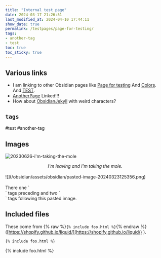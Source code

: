 ```yaml
---
title: "Internal test page"
date: 2024-03-17 21:26:51
last_modified_at: 2024-04-10 17:44:11
show_date: true
permalink: /testpages/page-for-testing/
tags:
- another-tag
- test
toc: true
toc_sticky: true
---
```

## Various links

- I am linking to other Obsidian pages like [Page for testing](/obsidian/testpages/page-for-testing) And [Colors](/obsidian/colors). And [TEST](/obsidian/testpages/test).
- [AnotherPage](/obsidian/testpages/anotherpage) Linked!!!
- How about [ObsidianJekyll](/obsidian/obsidian-jekyll/obsidianjekyll) with weird characters?

## `tags`

#test #another-tag

## Images
![20230626-i'm-taking-the-mole](/obsidian/assets/obsidian/20230626-im-taking-the-mole.png)

<center><em>I'm leaving and I'm taking the mole.</em></center>
<br>
![](/obsidian/assets/obsidian/pasted-image-20240323125356.png)
<br><br>
There one `<br>` tags preceding and two `<br>` tags following this pasted image.

## Included files

These come from {% raw %}`{% include foo.html %}`{% endraw %} ([https://shopify.github.io/liquid/](https://shopify.github.io/liquid/) ).

```
{% include foo.html %}
```

{% include foo.html %}